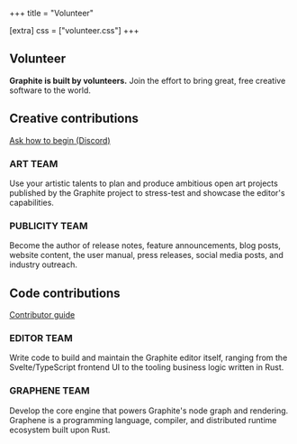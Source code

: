 +++
title = "Volunteer"

[extra]
css = ["volunteer.css"]
+++

<section>
<div class="section">

# Volunteer

**Graphite is built by volunteers.** Join the effort to bring great, free creative software to the world.

</div>
</section>

<section>

<div class="diptych">

<div class="section creative-contributions">

## Creative contributions

<a href="https://discord.graphite.rs" class="button arrow">Ask how to begin (Discord)</a>

<div class="info-box">

### ART TEAM

Use your artistic talents to plan and produce ambitious open art projects published by the Graphite project to stress-test and showcase the editor's capabilities.

</div>
<div class="info-box">

### PUBLICITY TEAM

Become the author of release notes, feature announcements, blog posts, website content, the user manual, press releases, social media posts, and industry outreach.

</div>

</div>
<div class="section code-contributions">

## Code contributions

<a href="/volunteer/guide" class="button arrow">Contributor guide</a>

<div class="info-box">

### EDITOR TEAM

Write code to build and maintain the Graphite editor itself, ranging from the Svelte/TypeScript frontend UI to the tooling business logic written in Rust.

</div>
<div class="info-box">

### GRAPHENE TEAM

Develop the core engine that powers Graphite's node graph and rendering. Graphene is a programming language, compiler, and distributed runtime ecosystem built upon Rust.

</div>

</div>

</div>

</section>
